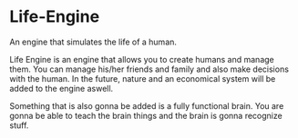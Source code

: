 Life-Engine
===========

An engine that simulates the life of a human. 

Life Engine is an engine that allows you to create humans and manage them.
You can manage his/her friends and family and also make decisions with the human.
In the future, nature and an economical system will be added to the engine aswell.

Something that is also gonna be added is a fully functional brain. 
You are gonna be able to teach the brain things and the brain is gonna recognize stuff.

